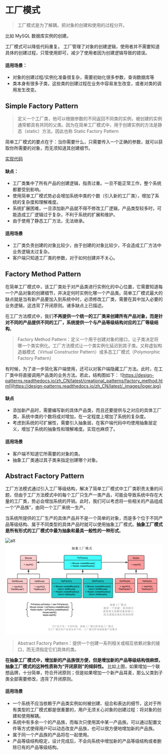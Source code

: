 # 工厂模式

> 工厂模式是为了解耦，把对象的创建和使用的过程分开。

比如 MySQL 数据库实例的创建。

工厂模式可以降低代码重复。
工厂管理了对象的创建逻辑，使用者并不需要知道具体的创建过程，只管使用即可，减少了使用者因为创建逻辑导致的错误。

#### 适用场景：

- 对象的创建过程/实例化准备很复杂，需要初始化很多参数，查询数据库等
- 类本身有很多子类，这些类的创建过程在业务中容易发生改变，或者对类的调用发生改变。

## Simple Factory Pattern

> 定义一个工厂类，他可以根据参数的不同返回不同类的实例，被创建的实例通常都具有共同的父类。因为在简单工厂模式中，用于创建实例的方法是静态（static）方法，因此也称 Static Factory Pattern

简单工厂模式的要点在于：当你需要什么，只需要传入一个正确的参数，就可以获取你所需要的对象，而无须知道其创建细节。

[实现代码](https://blog.csdn.net/lovelion/article/details/9300657)

#### 缺点：

- 工厂类集中了所有产品的创建逻辑，指责过重。一旦不能正常工作，整个系统都要受到影响。
- 使用简单工厂模式势必会增加系统中类的个数（引入新的工厂类），增加了系统的复杂度和理解难度。
- 系统扩展困难，一旦添加新产品就不得不修改工厂逻辑，产品类型较多时，可能造成工厂逻辑过于复杂，不利于系统的扩展和维护。
- 由于使用了静态工厂方法，无法继承。

#### 适用场景

- 工厂类负责创建的对象比较少，由于创建的对象比较少，不会造成工厂方法中业务逻辑太过复杂。
- 客户端只知道工厂类的参数，对于如何创建并不关心。

## Factory Method Pattern

在简单工厂模式中，该工厂类处于对产品类进行实例化的中心位置，它需要知道每一个产品对象的创建细节，并决定何时实例化哪一个产品类。简单工厂模式最大的缺点就是当有新产品要加入到系统中时，必须修改工厂类，需要在其中加入必要的业务逻辑，这违背了开闭原则。诸多缺点上已描述。

在工厂方法模式中，我们**不再提供一个统一的工厂类来创建所有产品对象，而是针对不同的产品提供不同的工厂，系统提供一个与产品等级结构对应的工厂等级结构**。

> Factory Method Pattern：定义一个用于创建对象的接口，让子类决定将哪一个类实例化。工厂方法模式让一个类实例化延迟到其子类。又称虚拟构造器模式（Virtual Constructor Pattern）或多态工厂模式（Polymorphic Factory Pattern）

有时候，为了进一步简化客户端使用，还可以对客户端隐藏工厂方法。此时，在工厂类中将直接调用产品类的业务方法。若此，结构图如下：
![https://design-patterns.readthedocs.io/zh_CN/latest/creational_patterns/factory_method.html](https://design-patterns.readthedocs.io/zh_CN/latest/_images/loger.jpg)

#### 缺点

- 添加新产品时，需要编写新的具体产品类，而且还要提供与之对应的具体工厂类，系统中类的个数将成对增加，在一定程度上增加了系统的复杂度。
- 考虑到系统的可扩展性，需要引入抽象层，在客户端代码中均使用抽象层定义，增加了系统的抽象性和理解难度。实现也麻烦了。

#### 适用场景

- 客户端不知道它所需要的对象的类。
- 抽象工厂类通过其子类来指定创建哪个对象。

## Abstract Factory Pattern

工厂方法模式通过引入工厂等级结构，解决了简单工厂模式中工厂类职责太重的问题，但由于工厂方法模式中的每个工厂只生产一类产品，可能会导致系统中存在大量的工厂类，势必会增加系统的开销。此时，我们可以考虑将一些相关的产品组成一个“产品族”，由同一个工厂来统一生产。

当系统所提供的工厂生产的具体产品并不是一个简单的对象，而是多个位于不同产品等级结构、属于不同类型的具体产品时就可以使用抽象工厂模式。**抽象工厂模式是所有形式的工厂模式中最为抽象和最具一般性的一种形式**。

![alt](https://design-patterns.readthedocs.io/zh_CN/latest/_images/AbatractFactory.jpg)
![菜鸟](./abstractFactory.png)

> Abstract Factory Pattern：提供一个创建一系列相关或相互依赖对象的接口，而无须指定它们具体的类。

**在抽象工厂模式中，增加新的产品族很方便，但是增加新的产品等级结构很麻烦，抽象工厂模式的这种性质称为“开闭原则”的倾斜性。** 比如上图，如果增加一个联想品牌，十分简单，符合开闭原则；但是如果增加一个新产品耳麦，那么父类到子类全部需要修改，违背了开闭原则。

#### 适用场景

- 一个系统不应当依赖于产品类实例如何被创建、组合和表达的细节，这对于所有类型的工厂模式都是很重要的，用户无须关心对象的创建过程：将对象的创建和使用解耦。
- 系统中有多余一个的产品族，而每次只使用其中某一产品族。可以通过配置文件等方式使得用户可以动态改变产品族，也可以很方便地增加新的产品族。
- 属于同一个产品族的产品将在一起使用。
- 产品等级结构稳定，设计完成后，不会向系统中增加新的产品等级结构或者删除已有的产品等级结构。

